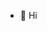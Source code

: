 - 👋 Hi

<!---
jasonchittum/jasonchittum is a ✨ special ✨ repository because its `README.md` (this file) appears on your GitHub profile.
You can click the Preview link to take a look at your changes.
--->

